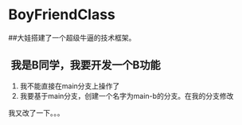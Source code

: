 # BoyFriendClass

##大娃搭建了一个超级牛逼的技术框架。

##  我是B同学，我要开发一个B功能
1. 我不能直接在main分支上操作了
2. 我要基于main分支，创建一个名字为main-b的分支。在我的分支修改


我又改了一下。。。

